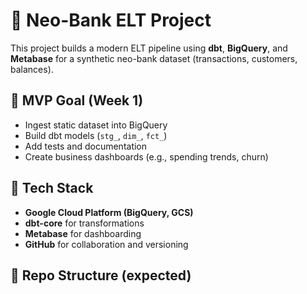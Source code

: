 # 🏦 Neo-Bank ELT Project

This project builds a modern ELT pipeline using **dbt**, **BigQuery**, and **Metabase** for a synthetic neo-bank dataset (transactions, customers, balances).

## 🚀 MVP Goal (Week 1)

- Ingest static dataset into BigQuery
- Build dbt models (`stg_`, `dim_`, `fct_`)
- Add tests and documentation
- Create business dashboards (e.g., spending trends, churn)

## 🧰 Tech Stack

- **Google Cloud Platform (BigQuery, GCS)**
- **dbt-core** for transformations
- **Metabase** for dashboarding
- **GitHub** for collaboration and versioning

## 📁 Repo Structure (expected)
